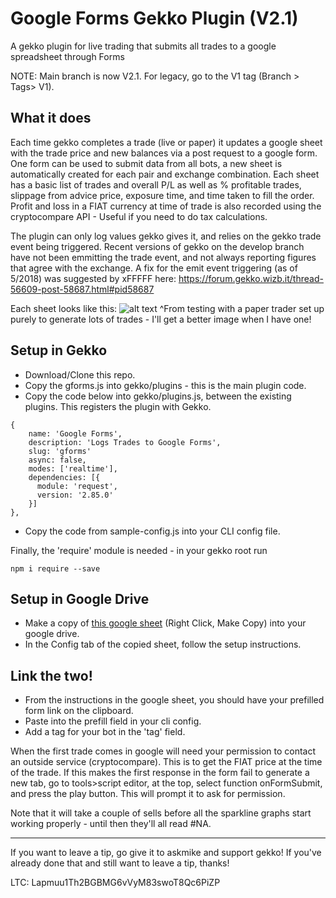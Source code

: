 # Google Forms Gekko Plugin (V2.1)
A gekko plugin for live trading that submits all trades to a google spreadsheet through Forms

NOTE: Main branch is now V2.1. For legacy, go to the V1 tag (Branch > Tags> V1).


## What it does
Each time gekko completes a trade (live or paper) it updates a google sheet with the trade price and new balances via a post request to a google form. 
One form can be used to submit data from all bots, a new sheet is automatically created for each pair and exchange combination. Each sheet has a basic list of trades and overall P/L as well as % profitable trades, slippage from advice price, exposure time, and time taken to fill the order.
Profit and loss in a FIAT currency at time of trade is also recorded using the cryptocompare API - Useful if you need to do tax calculations.

The plugin can only log values gekko gives it, and relies on the gekko trade event being triggered. Recent versions of gekko on the develop branch have not been emmitting the trade event, and not always reporting figures that agree with the exchange.
A fix for the emit event triggering (as of 5/2018) was suggested by xFFFFF here: https://forum.gekko.wizb.it/thread-56609-post-58687.html#pid58687



Each sheet looks like this:
![alt text](https://i.imgur.com/pDQrveG.png "Example")
^From testing with a paper trader set up purely to generate lots of trades - I'll get a better image when I have one!

## Setup in Gekko
* Download/Clone this repo.
* Copy the gforms.js into gekko/plugins - this is the main plugin code.
* Copy the code below into gekko/plugins.js, between the existing plugins. This registers the plugin with Gekko.
```
{
    name: 'Google Forms',
    description: 'Logs Trades to Google Forms',
    slug: 'gforms'
    async: false,
    modes: ['realtime'],
    dependencies: [{
      module: 'request',
      version: '2.85.0'
    }]
},
```
* Copy the code from sample-config.js into your CLI config file.

Finally, the 'require' module is needed - in your gekko root run
```
npm i require --save
```

## Setup in Google Drive
* Make a copy of [this google sheet](https://drive.google.com/drive/folders/1z8DTSmIa6W4tyupwOGPsBSDTbhKSYoo0?usp=sharing) (Right Click, Make Copy) into your google drive. 
* In the Config tab of the copied sheet, follow the setup instructions.
  
## Link the two!
* From the instructions in the google sheet, you should have your prefilled form link on the clipboard.
* Paste into the prefill field in your cli config.
* Add a tag for your bot in the 'tag' field.

When the first trade comes in google will need your permission to contact an outside service (cryptocompare). This is to get the FIAT price at the time of the trade. If this makes the first response in the form fail to generate a new tab, go to tools>script editor, at the top, select function onFormSubmit, and press the play button. This will prompt it to ask for permission.

Note that it will take a couple of sells before all the sparkline graphs start working properly - until then they'll all read #NA.
___
If you want to leave a tip, go give it to askmike and support gekko! If you've already done that and still want to leave a tip, thanks!

LTC: Lapmuu1Th2BGBMG6vVyM83swoT8Qc6PiZP
